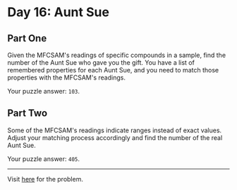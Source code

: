 # Day 16: Aunt Sue

## Part One

Given the MFCSAM's readings of specific compounds in a sample, find the number of the Aunt Sue who gave you the gift. You have a list of remembered properties for each Aunt Sue, and you need to match those properties with the MFCSAM's readings.

Your puzzle answer: `103`.

## Part Two

Some of the MFCSAM's readings indicate ranges instead of exact values. Adjust your matching process accordingly and find the number of the real Aunt Sue.

Your puzzle answer: `405`.

****************

Visit [here](https://adventofcode.com/2015/day/16) for the problem.